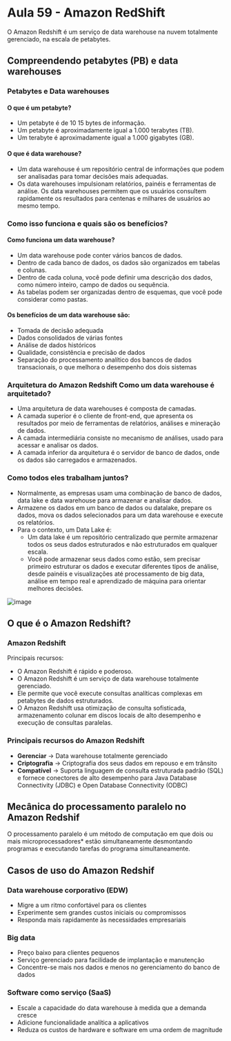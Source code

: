 # Aula 59 - Amazon RedShift
O Amazon Redshift é um serviço de data warehouse na nuvem totalmente gerenciado, na escala de petabytes.

## Compreendendo petabytes (PB) e data warehouses
### Petabytes e Data warehouses
#### O que é um petabyte?
- Um petabyte é de 10 15 bytes de informação.
- Um petabyte é aproximadamente igual a 1.000 terabytes (TB).
- Um terabyte é aproximadamente igual a 1.000 gigabytes (GB).

#### O que é data warehouse?
- Um data warehouse é um repositório central de informações que podem ser analisadas para tomar decisões mais adequadas.
- Os data warehouses impulsionam relatórios, painéis e ferramentas de análise. Os data warehouses permitem que os usuários consultem rapidamente os resultados para centenas e milhares de usuários ao mesmo tempo.


### Como isso funciona e quais são os benefícios? 
#### Como funciona um data warehouse?
- Um data warehouse pode conter vários bancos de dados.
- Dentro de cada banco de dados, os dados são organizados em tabelas e colunas.
- Dentro de cada coluna, você pode definir uma descrição dos dados, como número inteiro, campo de dados ou sequência.
- As tabelas podem ser organizadas dentro de esquemas, que você pode considerar como pastas.

#### Os benefícios de um data warehouse são:
- Tomada de decisão adequada
- Dados consolidados de várias fontes
- Análise de dados históricos
- Qualidade, consistência e precisão de dados
- Separação do processamento analítico dos bancos de dados transacionais, o que melhora o desempenho dos dois sistemas


### Arquitetura do Amazon Redshift Como um data warehouse é arquitetado?
- Uma arquitetura de data warehouses é composta de camadas.
- A camada superior é o cliente de front-end, que apresenta os resultados por meio de ferramentas de relatórios, análises e mineração de dados.
- A camada intermediária consiste no mecanismo de análises, usado para acessar e analisar os dados.
- A camada inferior da arquitetura é o servidor de banco de dados, onde os dados são carregados e armazenados.

### Como todos eles trabalham juntos?
- Normalmente, as empresas usam uma combinação de banco de dados, data lake e data warehouse para armazenar e analisar dados.
- Armazene os dados em um banco de dados ou datalake, prepare os dados, mova os dados selecionados para um data warehouse e execute os relatórios.
- Para o contexto, um Data Lake é:
  - Um data lake é um repositório centralizado que permite armazenar todos os seus dados estruturados e não estruturados em qualquer escala.
  - Você pode armazenar seus dados como estão, sem precisar primeiro estruturar os dados e executar diferentes tipos de análise, desde painéis e visualizações até processamento de big data, análise em tempo real e aprendizado de máquina para orientar melhores decisões.

![image](https://github.com/luane-loureiro/EscolaDaNuvem-AWS/assets/100947092/42b26d57-7985-479e-a4c4-d1efd6bff02b)


## O que é o Amazon Redshift?
### Amazon Redshift
Principais recursos:
- O Amazon Redshift é rápido e poderoso.
- O Amazon Redshift é um serviço de data warehouse totalmente gerenciado.
- Ele permite que você execute consultas analíticas complexas em petabytes de dados estruturados.
- O Amazon Redshift usa otimização de consulta sofisticada, armazenamento colunar em discos locais de alto desempenho e execução de consultas paralelas.

### Principais recursos do Amazon Redshift
- **Gerenciar** -> Data warehouse totalmente gerenciado
- **Criptografia** -> Criptografia dos seus dados em repouso e em trânsito
- **Compatível** -> Suporta linguagem de consulta estruturada padrão (SQL) e fornece conectores de alto desempenho para Java Database Connectivity (JDBC) e Open Database Connectivity (ODBC)


## Mecânica do processamento paralelo no Amazon Redshif
O processamento paralelo é um método de computação em que dois ou mais microprocessadores* estão simultaneamente desmontando programas e executando tarefas do programa simultaneamente.

## Casos de uso do Amazon Redshif
### Data warehouse corporativo (EDW)
- Migre a um ritmo confortável para os clientes
- Experimente sem grandes custos iniciais ou compromissos
- Responda mais rapidamente às necessidades empresariais

### Big data 
- Preço baixo para clientes pequenos
- Serviço gerenciado para facilidade de implantação e manutenção
- Concentre-se mais nos dados e menos no gerenciamento do banco de dados

### Software como serviço (SaaS) 
- Escale a capacidade do data warehouse à medida que a demanda cresce
- Adicione funcionalidade analítica a aplicativos
- Reduza os custos de hardware e software em uma ordem de magnitude


